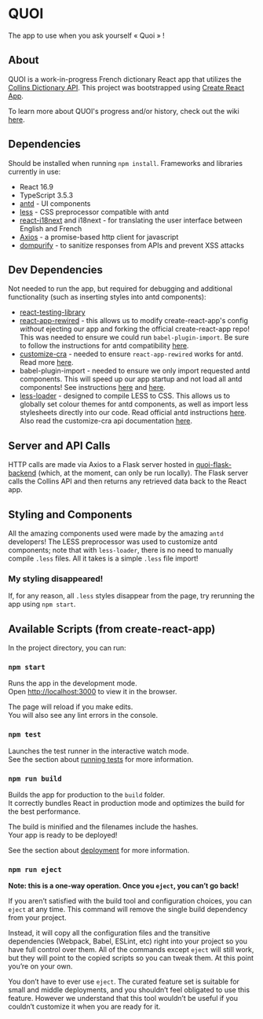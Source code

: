 # QUOI
The app to use when you ask yourself « Quoi » !

## About
QUOI is a work-in-progress French dictionary React app that utilizes the [Collins Dictionary API](https://www.collinsdictionary.com/api/). This project was bootstrapped using [Create React App](https://github.com/facebook/create-react-app).

To learn more about QUOI's progress and/or history, check out the wiki [here](https://github.com/kpatenio/quoi-react-app/wiki).

## Dependencies
Should be installed when running `npm install`. Frameworks and libraries currently in use:
- React 16.9
- TypeScript 3.5.3
- [antd](https://ant.design/) - UI components
- [less](http://lesscss.org/) - CSS preprocessor compatible with antd
- [react-i18next](https://react.i18next.com/) and i18next - for translating the user interface between English and French
- [Axios](https://github.com/axios/axios) - a promise-based http client for javascript
- [dompurify](https://github.com/cure53/DOMPurify) - to sanitize responses from APIs and prevent XSS attacks

## Dev Dependencies
Not needed to run the app, but required for debugging and additional functionality (such as inserting styles into antd components):
- [react-testing-library](https://testing-library.com/docs/react-testing-library/intro)
- [react-app-rewired](https://github.com/timarney/react-app-rewired) - this allows us to modify create-react-app's config _without_ ejecting our app and forking the official create-react-app repo! This was needed to ensure we could run `babel-plugin-import`. Be sure to follow the instructions for antd compatibility [here](https://ant.design/docs/react/use-in-typescript#Advanced-Guides).
- [customize-cra](https://github.com/arackaf/customize-cra) - needed to ensure `react-app-rewired` works for antd. Read more [here](https://ant.design/docs/react/use-in-typescript#Advanced-Guides).
- babel-plugin-import - needed to ensure we only import requested antd components. This will speed up our app startup and not load all antd components! See instructions [here](https://ant.design/docs/react/use-in-typescript#Use-babel-plugin-import) and [here](https://github.com/ant-design/babel-plugin-import#style).
- [less-loader](https://github.com/webpack-contrib/less-loader) - designed to compile LESS to CSS. This allows us to globally set colour themes for antd components, as well as import less stylesheets directly into our code. Read official antd instructions [here](https://ant.design/docs/react/use-in-typescript#Customize-Theme). Also read the customize-cra api documentation [here](https://github.com/arackaf/customize-cra/blob/f546a00b1d0220cf1cfcb6ff7b5db3f7fa9c2f59/api.md#addlessloaderloaderoptions).

## Server and API Calls
HTTP calls are made via Axios to a Flask server hosted in [quoi-flask-backend](https://github.com/kpatenio/quoi-flask-backend) (which, at the moment, can only be run locally). The Flask server calls the Collins API and then returns any retrieved data back to the React app.

## Styling and Components
All the amazing components used were made by the amazing `antd` developers! The LESS preprocessor was used to customize antd components; note that with `less-loader`, there is no need to manually compile `.less` files. All it takes is a simple `.less` file import!

### My styling disappeared!
If, for any reason, all `.less` styles disappear from the page, try rerunning the app using `npm start`.

## Available Scripts (from create-react-app)
In the project directory, you can run:

### `npm start`

Runs the app in the development mode.<br>
Open [http://localhost:3000](http://localhost:3000) to view it in the browser.

The page will reload if you make edits.<br>
You will also see any lint errors in the console.

### `npm test`

Launches the test runner in the interactive watch mode.<br>
See the section about [running tests](https://facebook.github.io/create-react-app/docs/running-tests) for more information.

### `npm run build`

Builds the app for production to the `build` folder.<br>
It correctly bundles React in production mode and optimizes the build for the best performance.

The build is minified and the filenames include the hashes.<br>
Your app is ready to be deployed!

See the section about [deployment](https://facebook.github.io/create-react-app/docs/deployment) for more information.

### `npm run eject`

**Note: this is a one-way operation. Once you `eject`, you can’t go back!**

If you aren’t satisfied with the build tool and configuration choices, you can `eject` at any time. This command will remove the single build dependency from your project.

Instead, it will copy all the configuration files and the transitive dependencies (Webpack, Babel, ESLint, etc) right into your project so you have full control over them. All of the commands except `eject` will still work, but they will point to the copied scripts so you can tweak them. At this point you’re on your own.

You don’t have to ever use `eject`. The curated feature set is suitable for small and middle deployments, and you shouldn’t feel obligated to use this feature. However we understand that this tool wouldn’t be useful if you couldn’t customize it when you are ready for it.
